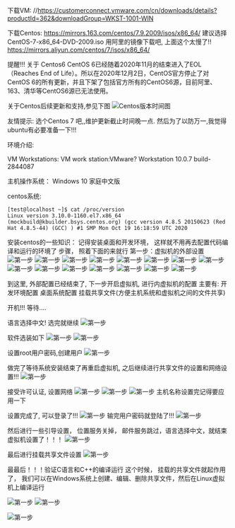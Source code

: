 下载VM:
//https://customerconnect.vmware.com/cn/downloads/details?productId=362&downloadGroup=WKST-1001-WIN



下载Centos: https://mirrors.163.com/centos/7.9.2009/isos/x86_64/
        建议选择CentOS-7-x86_64-DVD-2009.iso
        用阿里的镜像下载吧, 上面这个太慢了!!
        https://mirrors.aliyun.com/centos/7/isos/x86_64/

提醒!!!
关于 Centos6
CentOS 6已经随着2020年11月的结束进入了EOL（Reaches End of Life）。所以在2020年12月2日，CentOS官方停止了对CentOS 6的所有更新，并且下架了包括官方所有的CentOS6源，目前阿里、163、清华等CentOS6源已无法使用。

关于Centos后续更新和支持,参见下图
![Centos版本时间图](../assets/centos_version_Time.jpg)

友情提示: 选个Centos 7 吧,,维护更新截止时间晚一点.
            然后为了以防万一,我觉得ubuntu有必要准备一下!!!



环境介绍:

VM Workstations:
VM work station:VMware? Workstation 10.0.7 build-2844087

主机操作系统：
Windows 10 家庭中文版

centos系统:
```
[test@localhost ~]$ cat /proc/version 
Linux version 3.10.0-1160.el7.x86_64 (mockbuild@kbuilder.bsys.centos.org) (gcc version 4.8.5 20150623 (Red Hat 4.8.5-44) (GCC) ) #1 SMP Mon Oct 19 16:18:59 UTC 2020
```





安装centos的一些知识：
记得安装桌面和开发环境， 这样就不用再去配置代码编译和运行的环境了
步骤， 照着下面的来就行
第一步：虚拟机的外部设置
![第一步](../assets/1.png)
![第一步](../assets/2.png)
![第一步](../assets/3.png)
![第一步](../assets/4.png)
![第一步](../assets/5.png)
![第一步](../assets/6.png)
![第一步](../assets/7.png)
![第一步](../assets/8.png)
![第一步](../assets/9.png)
![第一步](../assets/10.png)
![第一步](../assets/11.png)
![第一步](../assets/12.png)
![第一步](../assets/13.png)
![第一步](../assets/14.png)
![第一步](../assets/15.png)


到这里, 外部配置已经结束了, 下一步开启虚拟机, 进行内虚拟机的配置
主要有:
开发环境配置
桌面系统配置
挂载共享文件(方便主机系统和虚拟机之间的文件共享)


开机!!!
等待....


语言选择中文! 选完就继续
![第一步](../assets/21.png)

软件选装如下
![第一步](../assets/23.png)
![第一步](../assets/22.png)


设置root用户密码,创建用户
![第一步](../assets/26.png)

做完了等待系统安装结束了再重启虚拟机, 之后继续进行共享文件的设置和网络设置!!!
![第一步](../assets/31.png)

接受许可认证, 设置网络
![第一步](../assets/32.png)
![第一步](../assets/33.png)
![第一步](../assets/34.png)
主机名称设置完记得要应用一下


设置完成了, 可以登录了!!!
![第一步](../assets/36.png)
输完用户密码就登陆了!!!
![第一步](../assets/37.png)

然后进行一些引导设置， 位置服务关掉， 邮件服务跳过，语言选择中文，就结束虚拟机设置了！！！
![第一步](../assets/38.png)


最后进行挂载共享文件设置
![第一步](../assets/40.png)




最最后！！！验证C语言和C++的编译运行
这个时候， 挂载的共享文件就起作用了， 我们可以在Windows系统上创建、编辑、删除共享文件，然后在Linux虚拟机上编译运行

![第一步](../assets/51.png)
![第一步](../assets/52.png)

![第一步](../assets/53.png)